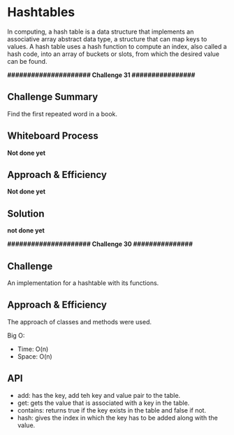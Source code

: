 # Hashtables

In computing, a hash table is a data structure that implements an associative array abstract data type, a structure that can map keys to values. A hash table uses a hash function to compute an index, also called a hash code, into an array of buckets or slots, from which the desired value can be found.

**##################### Challenge 31 ################**

## Challenge Summary

Find the first repeated word in a book.

## Whiteboard Process

**Not done yet**

## Approach & Efficiency

**Not done yet**

## Solution

**not done yet**

**##################### Challenge 30 ###############**

## Challenge

An implementation for a hashtable with its functions.

## Approach & Efficiency

The approach of classes and methods were used.

Big O:

* Time: O(n)
* Space: O(n)

## API

* add: has the key, add teh key and value pair to the table.
* get: gets the value that is associated with a key in the table.
* contains: returns true if the key exists in the table and false if not.
* hash: gives the index in which the key has to be added along with the value.
